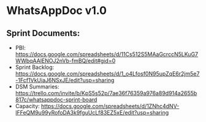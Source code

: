 # WhatsAppDoc v1.0

## Sprint Documents:
- PBI: https://docs.google.com/spreadsheets/d/11Cs512S5MAaGcrccN5LKuG7WWbqAAlENOJ2nVb-fmBQ/edit#gid=0
- Sprint Backlog: https://docs.google.com/spreadsheets/d/1_o4Lfosf0N95upZqE6r2jm5e7-1Fcf1VkUiaJ6NSxJE/edit?usp=sharing
- DSM Summaries: https://trello.com/invite/b/KpS5s52p/7ae36f76359a976a89d914a2655b817c/whatsappdoc-sprint-board
- Capacity: https://docs.google.com/spreadsheets/d/1ZNhc4dNV-lFFeQM9u99yRofoDA3k9fguUcLf83EZ5xE/edit?usp=sharing

